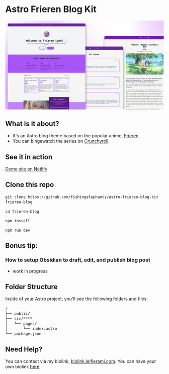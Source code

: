 # Astro Frieren Blog Kit

![cover](./public/frieren-theme-light.png)

## What is it about?

- It's an Astro blog theme based on the popular anime, [Frieren](https://en.wikipedia.org/wiki/Frieren).
- You can bingewatch the series on [Crunchyroll](https://www.crunchyroll.com/series/GG5H5XQX4/frieren-beyond-journeys-end).

## See it in action

[Demo site on Netlify](https://astro-frieren-blog-kit.netlify.app)

## Clone this repo

```
git clone https://github.com/fishingelephants/astro-frieren-blog-kit frieren-blog
```

```
cd frieren-blog
```

```
npm install
```

```
npm run dev
```

## Bonus tip:

### How to setup Obsidian to draft, edit, and publish blog post

- work in progress

## Folder Structure

Inside of your Astro project, you'll see the following folders and files:

```text
/
├── public/
├── src/****
│   └── pages/
│       └── index.astro
└── package.json
```

## Need Help?

You can contact via my biolink, [biolink.leifjerami.com](https://biolink.leifjerami.com).
You can have your own biolink [here](https://github.com/fishingelephants/astro-biolink-kit).
